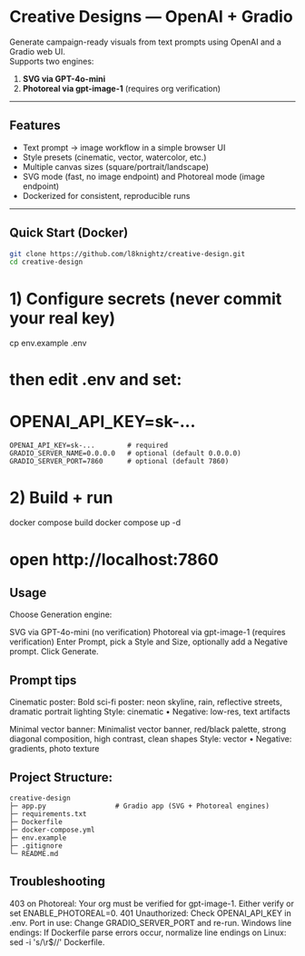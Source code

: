 # Creative Designs — OpenAI + Gradio

Generate campaign-ready visuals from text prompts using OpenAI and a Gradio web UI.  
Supports two engines:
1) **SVG via GPT-4o-mini** 
2) **Photoreal via gpt-image-1** (requires org verification)

---

## Features
- Text prompt → image workflow in a simple browser UI
- Style presets (cinematic, vector, watercolor, etc.)
- Multiple canvas sizes (square/portrait/landscape)
- SVG mode (fast, no image endpoint) and Photoreal mode (image endpoint)
- Dockerized for consistent, reproducible runs

---

## Quick Start (Docker)

```bash
git clone https://github.com/l8knightz/creative-design.git
cd creative-design
```
# 1) Configure secrets (never commit your real key)
cp env.example .env
# then edit .env and set:
#   OPENAI_API_KEY=sk-...

```
OPENAI_API_KEY=sk-...        # required
GRADIO_SERVER_NAME=0.0.0.0   # optional (default 0.0.0.0)
GRADIO_SERVER_PORT=7860      # optional (default 7860)
```

# 2) Build + run
docker compose build
docker compose up -d
# open http://localhost:7860


## Usage

Choose Generation engine:

SVG via GPT-4o-mini (no verification)
Photoreal via gpt-image-1 (requires verification)
Enter Prompt, pick a Style and Size, optionally add a Negative prompt.
Click Generate.

## Prompt tips

Cinematic poster:
Bold sci-fi poster: neon skyline, rain, reflective streets, dramatic portrait lighting
Style: cinematic • Negative: low-res, text artifacts

Minimal vector banner:
Minimalist vector banner, red/black palette, strong diagonal composition, high contrast, clean shapes
Style: vector • Negative: gradients, photo texture

## Project Structure:
```
creative-design
├─ app.py                 # Gradio app (SVG + Photoreal engines)
├─ requirements.txt
├─ Dockerfile
├─ docker-compose.yml
├─ env.example
├─ .gitignore
└─ README.md
```

## Troubleshooting

403 on Photoreal: Your org must be verified for gpt-image-1. Either verify or set ENABLE_PHOTOREAL=0.
401 Unauthorized: Check OPENAI_API_KEY in .env.
Port in use: Change GRADIO_SERVER_PORT and re-run.
Windows line endings: If Dockerfile parse errors occur, normalize line endings on Linux: sed -i 's/\r$//' Dockerfile.